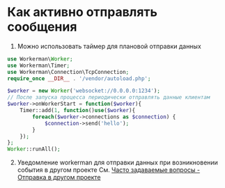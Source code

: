 # Как активно отправлять сообщения

1. Можно использовать таймер для плановой отправки данных
```php
use Workerman\Worker;
use Workerman\Timer;
use Workerman\Connection\TcpConnection;
require_once __DIR__ . '/vendor/autoload.php';

$worker = new Worker('websocket://0.0.0.0:1234');
// После запуска процесса периодически отправлять данные клиентам
$worker->onWorkerStart = function($worker){
    Timer::add(1, function()use($worker){
        foreach($worker->connections as $connection) {
            $connection->send('hello');
        }
    });
};
Worker::runAll();
```

2. Уведомление workerman для отправки данных при возникновении события в другом проекте
См. [Часто задаваемые вопросы - Отправка в другом проекте](push-in-other-project.md)
